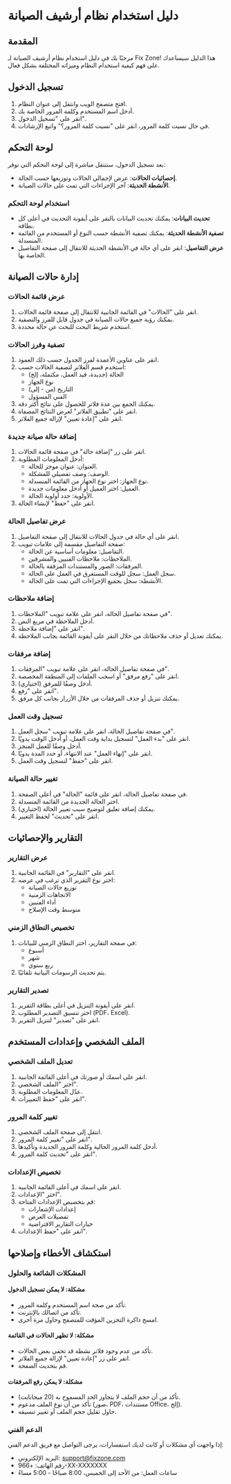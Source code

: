 # دليل استخدام نظام أرشيف الصيانة

## المقدمة

مرحبًا بك في دليل استخدام نظام أرشيف الصيانة لـ Fix Zone! هذا الدليل سيساعدك على فهم كيفية استخدام النظام وميزاته المختلفة بشكل فعال.

## تسجيل الدخول

1. افتح متصفح الويب وانتقل إلى عنوان النظام.
2. أدخل اسم المستخدم وكلمة المرور الخاصة بك.
3. انقر على "تسجيل الدخول".
4. في حال نسيت كلمة المرور، انقر على "نسيت كلمة المرور؟" واتبع الإرشادات.

## لوحة التحكم

بعد تسجيل الدخول، ستنتقل مباشرة إلى لوحة التحكم التي توفر:

- **إحصائيات الحالات**: عرض لإجمالي الحالات وتوزيعها حسب الحالة.
- **الأنشطة الحديثة**: آخر الإجراءات التي تمت على حالات الصيانة.

### استخدام لوحة التحكم

- **تحديث البيانات**: يمكنك تحديث البيانات بالنقر على أيقونة التحديث في أعلى كل بطاقة.
- **تصفية الأنشطة الحديثة**: يمكنك تصفية الأنشطة حسب النوع أو المستخدم من القائمة المنسدلة.
- **عرض التفاصيل**: انقر على أي حالة في الأنشطة الحديثة للانتقال إلى صفحة التفاصيل الخاصة بها.

## إدارة حالات الصيانة

### عرض قائمة الحالات

1. انقر على "الحالات" في القائمة الجانبية للانتقال إلى صفحة قائمة الحالات.
2. يمكنك رؤية جميع حالات الصيانة في جدول قابل للفرز والتصفية.
3. استخدم شريط البحث للبحث عن حالة محددة.

### تصفية وفرز الحالات

1. انقر على عناوين الأعمدة لفرز الجدول حسب ذلك العمود.
2. استخدم قسم الفلاتر لتصفية الحالات حسب:
   - الحالة (جديدة، قيد العمل، مكتملة، إلخ)
   - نوع الجهاز
   - التاريخ (من - إلى)
   - الفني المسؤول
3. يمكنك الجمع بين عدة فلاتر للحصول على نتائج أكثر دقة.
4. انقر على "تطبيق الفلاتر" لعرض النتائج المصفاة.
5. انقر على "إعادة تعيين" لإزالة جميع الفلاتر.

### إضافة حالة صيانة جديدة

1. انقر على زر "إضافة حالة" في صفحة قائمة الحالات.
2. أدخل المعلومات المطلوبة:
   - العنوان: عنوان موجز للحالة.
   - الوصف: وصف تفصيلي للمشكلة.
   - نوع الجهاز: اختر نوع الجهاز من القائمة المنسدلة.
   - العميل: اختر العميل أو أدخل معلومات جديدة.
   - الأولوية: حدد أولوية الحالة.
3. انقر على "حفظ" لإنشاء الحالة.

### عرض تفاصيل الحالة

1. انقر على أي حالة في جدول الحالات للانتقال إلى صفحة التفاصيل.
2. صفحة التفاصيل مقسمة إلى علامات تبويب:
   - التفاصيل: معلومات أساسية عن الحالة.
   - الملاحظات: ملاحظات الفنيين والمشرفين.
   - المرفقات: الصور والمستندات المرفقة بالحالة.
   - سجل العمل: سجل للوقت المستغرق في العمل على الحالة.
   - الأنشطة: سجل بجميع الإجراءات التي تمت على الحالة.

### إضافة ملاحظات

1. في صفحة تفاصيل الحالة، انقر على علامة تبويب "الملاحظات".
2. أدخل الملاحظة في مربع النص.
3. انقر على "إضافة ملاحظة".
4. يمكنك تعديل أو حذف ملاحظاتك من خلال النقر على أيقونة القائمة بجانب الملاحظة.

### إضافة مرفقات

1. في صفحة تفاصيل الحالة، انقر على علامة تبويب "المرفقات".
2. انقر على "رفع مرفق" أو اسحب الملفات إلى المنطقة المخصصة.
3. أدخل وصفًا للمرفق (اختياري).
4. انقر على "رفع".
5. يمكنك تنزيل أو حذف المرفقات من خلال الأزرار بجانب كل مرفق.

### تسجيل وقت العمل

1. في صفحة تفاصيل الحالة، انقر على علامة تبويب "سجل العمل".
2. انقر على "بدء العمل" لتسجيل بداية وقت العمل، أو أدخل الوقت يدويًا.
3. أدخل وصفًا للعمل المنجز.
4. انقر على "إنهاء العمل" عند الانتهاء، أو حدد المدة يدويًا.
5. انقر على "حفظ" لتسجيل وقت العمل.

### تغيير حالة الصيانة

1. في صفحة تفاصيل الحالة، انقر على قائمة "الحالة" في أعلى الصفحة.
2. اختر الحالة الجديدة من القائمة المنسدلة.
3. يمكنك إضافة تعليق لتوضيح سبب تغيير الحالة (اختياري).
4. انقر على "تحديث" لحفظ التغيير.

## التقارير والإحصائيات

### عرض التقارير

1. انقر على "التقارير" في القائمة الجانبية.
2. اختر نوع التقرير الذي ترغب في عرضه:
   - توزيع حالات الصيانة
   - الاتجاهات الزمنية
   - أداء الفنيين
   - متوسط وقت الإصلاح

### تخصيص النطاق الزمني

1. في صفحة التقارير، اختر النطاق الزمني للبيانات:
   - أسبوع
   - شهر
   - ربع سنوي
2. يتم تحديث الرسومات البيانية تلقائيًا.

### تصدير التقارير

1. انقر على أيقونة التنزيل في أعلى بطاقة التقرير.
2. اختر تنسيق التصدير المطلوب (PDF، Excel).
3. انقر على "تصدير" لتنزيل التقرير.

## الملف الشخصي وإعدادات المستخدم

### تعديل الملف الشخصي

1. انقر على اسمك أو صورتك في أعلى القائمة الجانبية.
2. اختر "الملف الشخصي".
3. عدّل المعلومات المطلوبة.
4. انقر على "حفظ التغييرات".

### تغيير كلمة المرور

1. انتقل إلى صفحة الملف الشخصي.
2. انقر على "تغيير كلمة المرور".
3. أدخل كلمة المرور الحالية وكلمة المرور الجديدة وتأكيدها.
4. انقر على "تحديث كلمة المرور".

### تخصيص الإعدادات

1. انقر على اسمك في أعلى القائمة الجانبية.
2. اختر "الإعدادات".
3. قم بتخصيص الإعدادات المتاحة:
   - إعدادات الإشعارات
   - تفضيلات العرض
   - خيارات التقارير الافتراضية
4. انقر على "حفظ الإعدادات".

## استكشاف الأخطاء وإصلاحها

### المشكلات الشائعة والحلول

#### مشكلة: لا يمكن تسجيل الدخول
- تأكد من صحة اسم المستخدم وكلمة المرور.
- تأكد من اتصالك بالإنترنت.
- امسح ذاكرة التخزين المؤقت للمتصفح وحاول مرة أخرى.

#### مشكلة: لا تظهر الحالات في القائمة
- تأكد من عدم وجود فلاتر نشطة قد تخفي بعض الحالات.
- انقر على زر "إعادة تعيين" لإزالة جميع الفلاتر.
- قم بتحديث الصفحة.

#### مشكلة: لا يمكن رفع المرفقات
- تأكد من أن حجم الملف لا يتجاوز الحد المسموح به (20 ميجابايت).
- تأكد من أن نوع الملف مدعوم (صور، PDF، مستندات Office، إلخ).
- حاول تقليل حجم الملف أو تغيير تنسيقه.

### الدعم الفني

إذا واجهت أي مشكلات أو كانت لديك استفسارات، يرجى التواصل مع فريق الدعم الفني:

- البريد الإلكتروني: support@fixzone.com
- رقم الهاتف: +966-XX-XXXXXXX
- ساعات العمل: من الأحد إلى الخميس، 8:00 صباحًا - 5:00 مساءً
